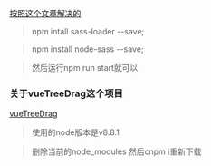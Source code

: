 [按照这个文章解决的](https://www.cnblogs.com/hexiaobao/p/8260858.html)


> npm intall sass-loader --save;

> npm install node-sass --save;

> 然后运行npm run start就可以 

### 关于vueTreeDrag这个项目

[vueTreeDrag](https://github.com/Hughendman/vueTreeDrag)

> 使用的node版本是v8.8.1

> 删除当前的node_modules 然后cnpm i重新下载


